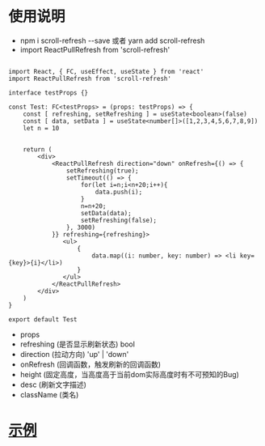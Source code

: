 # 使用说明
* npm i scroll-refresh --save 或者 yarn add scroll-refresh
* import ReactPullRefresh from 'scroll-refresh'

```JS

import React, { FC, useEffect, useState } from 'react'
import ReactPullRefresh from 'scroll-refresh'

interface testProps {}

const Test: FC<testProps> = (props: testProps) => {
    const [ refreshing, setRefreshing ] = useState<boolean>(false)
    const [ data, setData ] = useState<number[]>([1,2,3,4,5,6,7,8,9])
    let n = 10

    
    return (
        <div>
            <ReactPullRefresh direction="down" onRefresh={() => {
                setRefreshing(true);
                setTimeout(() => {
                    for(let i=n;i<n+20;i++){
                        data.push(i);
                    }
                    n=n+20;
                    setData(data);
                    setRefreshing(false);
                }, 3000)
            }} refreshing={refreshing}>
               <ul>
                   {
                       data.map((i: number, key: number) => <li key={key}>{i}</li>)
                   }
               </ul>
            </ReactPullRefresh>
        </div>
    )
}

export default Test

```

* props
* refreshing (是否显示刷新状态) bool
* direction (拉动方向) 'up' | 'down'
* onRefresh (回调函数，触发刷新的回调函数)
* height (固定高度，当高度高于当前dom实际高度时有不可预知的Bug)
* desc (刷新文字描述)
* className (类名)

# [示例](https://libertassss.github.io/pages/scroll-refresh/home)

